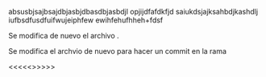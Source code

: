absusbjsajbsajdbjasbjdbasdbjasbdjl
opjijdfafdkfjd
saiukdsjajksahbdjkashdlj
iufbsdfusdfuifwujeiphfew
ewihfehufhheh+fdsf 

Se modifica de nuevo el archivo .

Se modifica el archvio de nuevo para hacer un commit en la rama

<<<<<<Se modifica para generar un conflicto en main>>>>>>